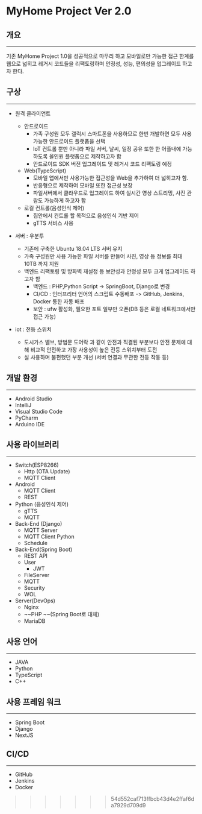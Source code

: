 # MyHome Project Ver 2.0

## 개요

---

기존 MyHome Project 1.0을 성공적으로 마무리 하고 모바일로만 가능한 접근 한계를 웹으로 넓히고 레거시 코드들을 리팩토링하며 안정성, 성능, 편의성을 업그레이드 하고자 한다.

## 구상

---

- 원격 클라이언트
    - 안드로이드
      - 가족 구성원 모두 갤럭시 스마트폰을 사용하므로 한번 개발하면 모두 사용 가능한 안드로이드 플랫폼을 선택
      - IoT 컨트롤 뿐만 아니라 파일 서버, 날씨, 일정 공유 또한 한 어플내에 가능하도록 올인원 플랫폼으로 제작하고자 함
      - 안드로이드 SDK 버전 업그레이드 및 레거시 코드 리팩토링 예정
    - Web(TypeScript)
      - 모바일 앱에서만 사용가능한 접근성을 Web을 추가하여 더 넓히고자 함.
      - 반응형으로 제작하여 모바일 또한 접근성 보장
      - 파일서버에서 클라우드로 업그레이드 하여 실시간 영상 스트리밍, 사진 관람도 가능하게 하고자 함
    - 로컬 컨트롤(음성인식 제어)
      - 집안에서 컨트롤 할 목적으로 음성인식 기반 제어
      - gTTS 서비스 사용
      
    
- 서버 : 우분투
    - 기존에 구축한 Ubuntu 18.04 LTS 서버 유지
    - 가족 구성원만 사용 가능한 파일 서버를 만들어 사진, 영상 등 정보를 최대 10TB 까지 지원
    - 백엔드 리팩토링 및 방화벽 재설정 등 보안성과 안정성 모두 크게 업그레이드 하고자 함
      - 백엔드 : PHP,Python Script -> SpringBoot, Django로 변경
      - CI/CD : 인터프리터 언어의 스크립트 수동배포 -> GitHub, Jenkins, Docker 통한 자동 배포
      - 보안 : ufw 활성화, 필요한 포트 일부만 오픈(DB 등은 로컬 네트워크에서만 접근 가능)
    
- iot : 전등 스위치
    - 도시가스 밸브, 방범문 도어락 과 같이 안전과 직결된 부분보다 안전 문제에 대해 비교적 안전하고 가장 사용성이 높은 전등 스위치부터 도전
    - 실 사용하며 불편했던 부분 개선 (서버 연결과 무관한 전등 작동 등)


## 개발 환경

---

- Android Studio
- IntelliJ
- Visual Studio Code
- PyCharm
- Arduino IDE

## 사용 라이브러리

---

- Switch(ESP8266)
    - Http (OTA Update)
    - MQTT Client
- Android
    - MQTT Client
    - REST
- Python (음성인식 제어)
  - gTTS
  - MQTT
- Back-End (Django)
    - MQTT Server
    - MQTT Client Python
    - Schedule
- Back-End(Spring Boot)
  - REST API
  - User
    - JWT
  - FileServer
  - MQTT
  - Security
  - WOL
- Server(DevOps)
    - Nginx
    - ~~PHP ~~(Spring Boot로 대체)
    - MariaDB

## 사용 언어

---

- JAVA
- Python
- TypeScript
- C++


## 사용 프레임 워크

---

 - Spring Boot
 - Django
 - NextJS

## CI/CD

---

 - GitHub
 - Jenkins
 - Docker
>>>>>>> 54d552caf713ffbcb43d4e2ffaf6da7929d709d9
